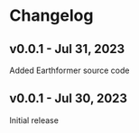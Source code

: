 # Changelog

## v0.0.1 - Jul 31, 2023

Added Earthformer source code

## v0.0.1 - Jul 30, 2023

Initial release
